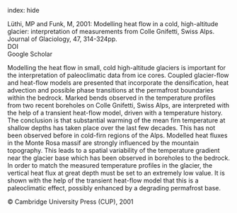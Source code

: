 index: hide

<div class="Citation">

  <div class="Citation-body">
    <div class="Citation-text">Lüthi, MP and Funk, M, 2001: Modelling heat flow in a cold, high-altitude glacier: interpretation of measurements from Colle Gnifetti, Swiss Alps. <span class="Article-journal">Journal of Glaciology, </span><span class="Article-volume">47, </span>314-324pp.</div>
    <div class="Citation-links">
      <div class="CitationLink" data-href="https://doi.org/10.3189/172756501781832223">
        <div class="CitationLink-icon CitationLink-Doi"></div>
        <div class="CitationLink-text">DOI</div>
      </div>
      <div class="CitationLink" data-href="https://scholar.google.com/scholar?q=10.3189/172756501781832223">
        <div class="CitationLink-icon CitationLink-Scholar"></div>
        <div class="CitationLink-text">Google Scholar</div>
      </div>
    </div>
  </div>
</div>

Modelling the heat flow in small, cold high-altitude glaciers is important for the interpretation of paleoclimatic data from ice cores. Coupled glacier-flow and heat-flow models are presented that incorporate the densification, heat advection and possible phase transitions at the permafrost boundaries within the bedrock. Marked bends observed in the temperature profiles from two recent boreholes on Colle Gnifetti, Swiss Alps, are interpreted with the help of a transient heat-flow model, driven with a temperature history. The conclusion is that substantial warming of the mean firn temperature at shallow depths has taken place over the last few decades. This has not been observed before in cold-firn regions of the Alps. Modelled heat fluxes in the Monte Rosa massif are strongly influenced by the mountain topography. This leads to a spatial variability of the temperature gradient near the glacier base which has been observed in boreholes to the bedrock. In order to match the measured temperature profiles in the glacier, the vertical heat flux at great depth must be set to an extremely low value. It is shown with the help of the transient heat-flow model that this is a paleoclimatic effect, possibly enhanced by a degrading permafrost base.

<div class="Citation-copy">
&copy; Cambridge University Press (CUP), 2001
</div>